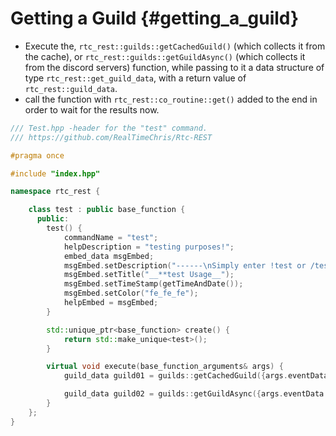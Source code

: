 Getting a Guild {#getting_a_guild}
============
- Execute the, `rtc_rest::guilds::getCachedGuild()` (which collects it from the cache), or `rtc_rest::guilds::getGuildAsync()` (which collects it from the discord servers) function, while passing to it a data structure of type `rtc_rest::get_guild_data`, with a return value of `rtc_rest::guild_data`.
- call the function with `rtc_rest::co_routine::get()` added to the end in order to wait for the results now.

```cpp
/// Test.hpp -header for the "test" command.
/// https://github.com/RealTimeChris/Rtc-REST

#pragma once

#include "index.hpp"

namespace rtc_rest {

	class test : public base_function {
	  public:
		test() {
			commandName = "test";
			helpDescription = "testing purposes!";
			embed_data msgEmbed;
			msgEmbed.setDescription("------\nSimply enter !test or /test!\n------");
			msgEmbed.setTitle("__**test Usage__");
			msgEmbed.setTimeStamp(getTimeAndDate());
			msgEmbed.setColor("fe_fe_fe");
			helpEmbed = msgEmbed;
		}

		std::unique_ptr<base_function> create() {
			return std::make_unique<test>();
		}

		virtual void execute(base_function_arguments& args) {
			guild_data guild01 = guilds::getCachedGuild({args.eventData.getGuildId()}).get();

			guild_data guild02 = guilds::getGuildAsync({args.eventData.getGuildId()}).get();
		}
	};
}
```
